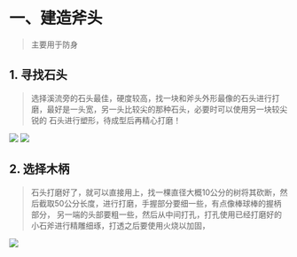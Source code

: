 # 一、建造斧头
> 主要用于防身

## 1. 寻找石头
> 选择溪流旁的石头最佳，硬度较高，找一块和斧头外形最像的石头进行打磨，最好是一头宽，另一头比较尖的那种石头，必要时可以使用另一块较尖锐的
石头进行塑形，待成型后再精心打磨！
<img src='http://img.mp.itc.cn/upload/20170712/4a9b94cb97c041409575dd659bbe45a2_th.jpg'/>

<img widt='200' src='https://drscdn.500px.org/photo/178837947/q%3D80_m%3D1000/v2?user_id=25013759&webp=true&sig=6f66bb73d214dc139c43964fe046a8f87f21809b6e63a90bc585e7604bfba580'/>

## 2. 选择木柄
> 石头打磨好了，就可以直接用上，找一棵直径大概10公分的树将其砍断，然后截取50公分长度，进行打磨，手握部分要细一些，有点像棒球棒的握柄部分，
另一端的头部要粗一些，然后从中间打孔，打孔使用已经打磨好的小石斧进行精雕细琢，打透之后要使用火烧以加固，

<img src='https://drscdn.500px.org/photo/71535631/q%3D80_h%3D450/v2?user_id=25013759&webp=true&sig=37b1a7d38415017923c3ed156d4efd707c5dcc3d4a222746bcce5530e35e576d' />


